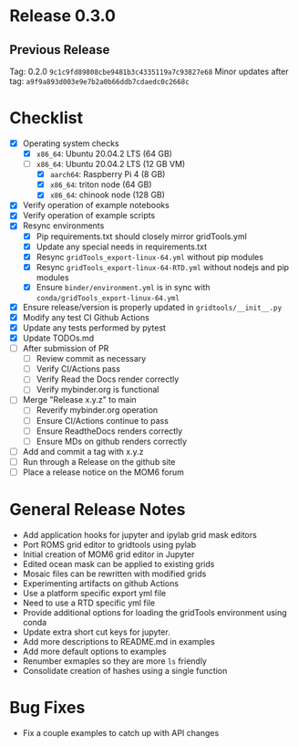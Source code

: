 # Release 0.3.0

## Previous Release

Tag: 0.2.0 `9c1c9fd89808cbe9481b3c4335119a7c93827e68`
Minor updates after tag: `a9f9a893d003e9e7b2a0b66ddb7cdaedc0c2668c`

# Checklist

 - [X] Operating system checks
 	- [X] `x86_64`: Ubuntu 20.04.2 LTS (64 GB)
 	- [ ] `x86_64`: Ubuntu 20.04.2 LTS (12 GB VM)
        - [X] `aarch64`: Raspberry Pi 4 (8 GB)
        - [X] `x86_64`: triton node (64 GB)
        - [X] `x86_64`: chinook node (128 GB)
 - [X] Verify operation of example notebooks
 - [X] Verify operation of example scripts
 - [X] Resync environments
   - [X] Pip requirements.txt should closely mirror gridTools.yml
   - [X] Update any special needs in requirements.txt
   - [X] Resync `gridTools_export-linux-64.yml` without pip modules
   - [X] Resync `gridTools_export-linux-64-RTD.yml` without nodejs and pip modules
   - [X] Ensure `binder/environment.yml` is in sync
         with `conda/gridTools_export-linux-64.yml`
 - [X] Ensure release/version is properly updated in `gridtools/__init__.py`
 - [X] Modify any test CI Github Actions
 - [X] Update any tests performed by pytest
 - [X] Update TODOs.md
 - [ ] After submission of PR
   - [ ] Review commit as necessary
   - [ ] Verify CI/Actions pass
   - [ ] Verify Read the Docs render correctly
   - [ ] Verify mybinder.org is functional
 - [ ] Merge "Release x.y.z" to main
   - [ ] Reverify mybinder.org operation
   - [ ] Ensure CI/Actions continue to pass
   - [ ] Ensure ReadtheDocs renders correctly
   - [ ] Ensure MDs on github renders correctly
 - [ ] Add and commit a tag with x.y.z
 - [ ] Run through a Release on the github site
 - [ ] Place a release notice on the MOM6 forum

# General Release Notes

 - Add application hooks for jupyter and ipylab grid mask editors
 - Port ROMS grid editor to gridtools using pylab
 - Initial creation of MOM6 grid editor in Jupyter
 - Edited ocean mask can be applied to existing grids
 - Mosaic files can be rewritten with modified grids
 - Experimenting artifacts on github Actions
 - Use a platform specific export yml file
 - Need to use a RTD specific yml file
 - Provide additional options for loading the gridTools
   environment using conda
 - Update extra short cut keys for jupyter. 
 - Add more descriptions to README.md in examples
 - Add more default options to examples
 - Renumber exmaples so they are more `ls` friendly
 - Consolidate creation of hashes using a single function

# Bug Fixes

 - Fix a couple examples to catch up with API changes

